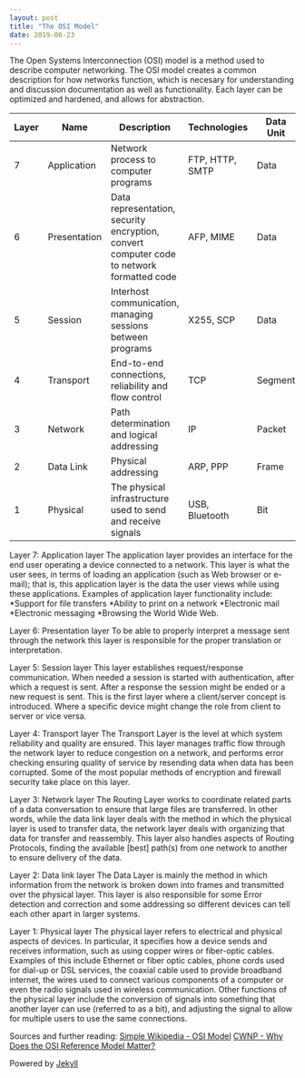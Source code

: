 ```yaml
---
layout: post
title: "The OSI Model"
date: 2019-06-23
---
```


The Open Systems Interconnection (OSI) model is a method used to describe computer networking. The OSI model creates a common description for how networks function, which is necesary for understanding and discussion documentation as well as functionality. Each layer can be optimized and hardened, and allows for abstraction.

| Layer | Name | Description |Technologies|Data Unit|Layer Type|  
|-------|-------|-------|-------|-------|-------|  
| 7 | Application | Network process to computer programs| FTP, HTTP, SMTP | Data | Host |  
| 6 | Presentation | Data representation, security encryption, convert computer code to network formatted code | AFP, MIME | Data| Host  |  
| 5 | Session | Interhost communication, managing sessions between programs | X255, SCP | Data | Host |  
| 4 | Transport | End-to-end connections, reliability and flow control| TCP | Segment | Host |  
| 3 | Network | Path determination and logical addressing | IP | Packet | Media |  
| 2 | Data Link | Physical addressing | ARP, PPP | Frame | Media |  
| 1 | Physical | The physical infrastructure used to send and receive signals | USB, Bluetooth  | Bit | Media |  

Layer 7: Application layer
The application layer provides an interface for the end user operating a device connected to a network. This layer is what the user sees, in terms of loading an application (such as Web browser or e-mail); that is, this application layer is the data the user views while using these applications. Examples of application layer functionality include:
*Support for file transfers
*Ability to print on a network
*Electronic mail
*Electronic messaging
*Browsing the World Wide Web. 

Layer 6: Presentation layer
To be able to properly interpret a message sent through the network this layer is responsible for the proper translation or interpretation. 

Layer 5: Session layer
This layer establishes request/response communication. When needed a session is started with authentication, after which a request is sent. After a response the session might be ended or a new request is sent. This is the first layer where a client/server concept is introduced. Where a specific device might change the role from client to server or vice versa. 

Layer 4: Transport layer
The Transport Layer is the level at which system reliability and quality are ensured. This layer manages traffic flow through the network layer to reduce congestion on a network, and performs error checking ensuring quality of service by resending data when data has been corrupted. Some of the most popular methods of encryption and firewall security take place on this layer. 

Layer 3: Network layer
The Routing Layer works to coordinate related parts of a data conversation to ensure that large files are transferred. In other words, while the data link layer deals with the method in which the physical layer is used to transfer data, the network layer deals with organizing that data for transfer and reassembly. This layer also handles aspects of Routing Protocols, finding the available [best] path(s) from one network to another to ensure delivery of the data. 

Layer 2: Data link layer
The Data Layer is mainly the method in which information from the network is broken down into frames and transmitted over the physical layer. This layer is also responsible for some Error detection and correction and some addressing so different devices can tell each other apart in larger systems. 

Layer 1: Physical layer
The physical layer refers to electrical and physical aspects of devices. In particular, it specifies how a device sends and receives information, such as using copper wires or fiber-optic cables. Examples of this include Ethernet or fiber optic cables, phone cords used for dial-up or DSL services, the coaxial cable used to provide broadband internet, the wires used to connect various components of a computer or even the radio signals used in wireless communication. Other functions of the physical layer include the conversion of signals into something that another layer can use (referred to as a bit), and adjusting the signal to allow for multiple users to use the same connections. 

Sources and further reading: 
[Simple Wikipedia - OSI Model](https://simple.wikipedia.org/wiki/OSI_model)
[CWNP - Why Does the OSI Reference Model Matter?](https://www.cwnp.com/cwnp-wifi-blog/whytheosimodelmatters/)

Powered by [Jekyll](http://jekyllrb.com)
